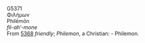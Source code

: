 <body>
  <p>G5371<br>  Φιλήμων  <br> Philēmōn  <br><i>fil-ah‘-mone </i><br>From <a href="g5368.htm">5368</a>  <i>friendly</i>; <i>Philemon</i>, a Christian: - Philemon.<br></p>
 </body>